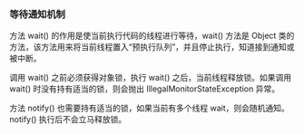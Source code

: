 ### 等待通知机制

方法 wait() 的作用是使当前执行代码的线程进行等待，wait() 方法是 Object 类的方法，该方法用来将当前线程置入“预执行队列”，并且停止执行，知道接到通知或被中断。

调用 wait() 之前必须获得对象锁，执行 wait() 之后，当前线程释放锁。如果调用 wait() 时没有持有适当的锁，则会抛出 IllegalMonitorStateException 异常。

方法 notify() 也需要持有适当的锁，如果当前有多个线程 wait，则会随机通知。notify() 执行后不会立马释放锁。
